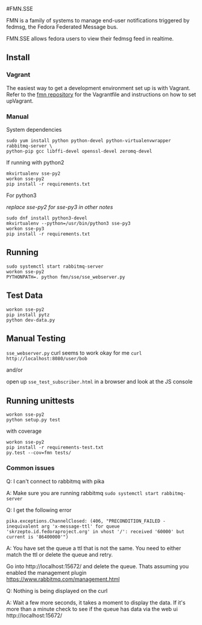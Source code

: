 #FMN.SSE

FMN is a family of systems to manage end-user notifications triggered by
fedmsg, the Fedora Federated Message bus.

FMN.SSE allows fedora users to view their fedmsg feed in realtime.

## Install

### Vagrant

The easiest way to get a development environment set up is with Vagrant. Refer
to the [fmn repository](https://github.com/fedora-infra/fmn) for the Vagrantfile
and instructions on how to set upVagrant.


### Manual

System dependencies
```
sudo yum install python python-devel python-virtualenvwrapper rabbitmq-server \
python-pip gcc libffi-devel openssl-devel zeromq-devel
```

If running with python2
```
mkvirtualenv sse-py2
workon sse-py2
pip install -r requirements.txt
```

For python3

*replace sse-py2 for sse-py3 in other notes*
```
sudo dnf install python3-devel
mkvirtualenv --python=/usr/bin/python3 sse-py3
workon sse-py3
pip install -r requirements.txt
```

## Running

```
sudo systemctl start rabbitmq-server
workon sse-py2
PYTHONPATH=. python fmn/sse/sse_webserver.py
```

## Test Data

```
workon sse-py2
pip install pytz
python dev-data.py
```

## Manual Testing

`sse_webserver.py` curl seems to work okay for me `curl http://localhost:8080/user/bob`

and/or

open up `sse_test_subscriber.html` in a browser and look at the JS console

## Running unittests
```
workon sse-py2
python setup.py test
```

with coverage

```
workon sse-py2
pip install -r requirements-test.txt
py.test --cov=fmn tests/
```

### Common issues

Q: I can't connect to rabbitmq with pika

A: Make sure you are running rabbitmq `sudo systemctl start rabbitmq-server`

Q: I get the following error
```
pika.exceptions.ChannelClosed: (406, "PRECONDITION_FAILED - inequivalent arg 'x-message-ttl' for queue 'skrzepto.id.fedoraproject.org' in vhost '/': received '60000' but current is '86400000'")
```

A: You have set the queue a ttl that is not the same. You need to either match the ttl or delete the queue and retry.

Go into http://localhost:15672/  and delete the queue. Thats assuming you enabled the management plugin https://www.rabbitmq.com/management.html

Q: Nothing is being displayed on the curl

A: Wait a few more seconds, it takes a moment to display the data. If it's more
than a minute check to see if the queue has data via the web ui http://localhost:15672/
